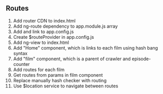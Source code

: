 ## Routes
1. Add router CDN to index.html
2. Add ng-route dependency to app.module.js array
3. Add and link to app.config.js
4. Create $routeProvider in app.config.js
5. Add ng-view to index.html
6. Add "Home" component, which is links to each film using hash bang syntax
7. Add "film" component, which is a parent of crawler and episode-counter
8. Add routes for each film
9. Get routes from params in film component
10. Replace manually hash checker with routing
11. Use $location service to navigate between routes